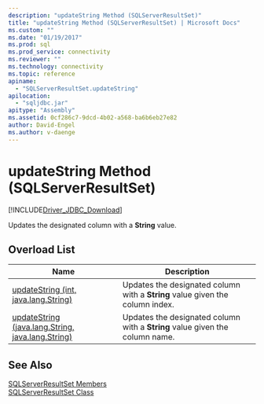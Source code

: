 ```yaml
---
description: "updateString Method (SQLServerResultSet)"
title: "updateString Method (SQLServerResultSet) | Microsoft Docs"
ms.custom: ""
ms.date: "01/19/2017"
ms.prod: sql
ms.prod_service: connectivity
ms.reviewer: ""
ms.technology: connectivity
ms.topic: reference
apiname: 
  - "SQLServerResultSet.updateString"
apilocation: 
  - "sqljdbc.jar"
apitype: "Assembly"
ms.assetid: 0cf286c7-9dcd-4b02-a568-ba6b6eb27e82
author: David-Engel
ms.author: v-daenge
---
```

# updateString Method (SQLServerResultSet)
[!INCLUDE[Driver_JDBC_Download](../../../includes/driver_jdbc_download.md)]

  Updates the designated column with a **String** value.  
  
## Overload List  
  
|Name|Description|  
|----------|-----------------|  
|[updateString (int, java.lang.String)](../../../connect/jdbc/reference/updatestring-method-int-java-lang-string.md)|Updates the designated column with a **String** value given the column index.|  
|[updateString (java.lang.String, java.lang.String)](../../../connect/jdbc/reference/updatestring-method-java-lang-string-java-lang-string.md)|Updates the designated column with a **String** value given the column name.|  
  
## See Also  
 [SQLServerResultSet Members](../../../connect/jdbc/reference/sqlserverresultset-members.md)   
 [SQLServerResultSet Class](../../../connect/jdbc/reference/sqlserverresultset-class.md)  
  
  
